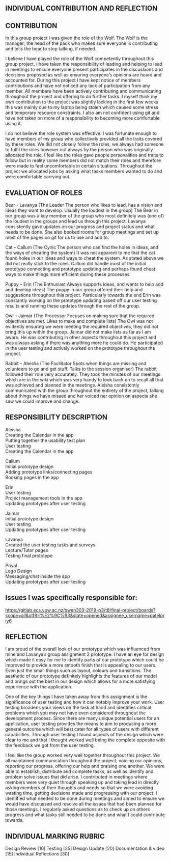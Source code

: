 ## INDIVIDUAL CONTRIBUTION AND REFLECTION


## CONTRIBUTION

In this group project I was given the role of the Wolf. The Wolf is the manager; the head of the pack who makes sure everyone is contributing and tells the bear to stop talking, if needed. 

I believe I have played the role of the Wolf competently throughout this group project. I have taken the responsibility of leading and helping to lead in meetings to ensure everyone present participates in the discussions and decisions proposed as well as ensuring everyone’s opinions are heard and accounted for. During this project I have kept notice of members contributions and have not noticed any lack of participation from any member. All members have been actively contributing and communicating throughout the project and offering to do further tasks. I myself think my own contribution to the project was slightly lacking in the first few weeks this was mainly due to my laptop being stolen which caused some stress and temporary resource constraints. I also am not confident using git and have not taken on more of a responsibility to becoming more comfortable using it.  

I do not believe the role system was effective. I was fortunate enough to have members of my group who collectively provided all the traits covered by these roles. We did not closely follow the roles, we always had someone to fulfil the roles however not always by the person who was originally allocated the role. I feel like the roles gave people personalities and traits to follow but in reality some members did not match their roles and therefore were made to feel uncomfortable in certain situations. Throughout the project we allocated jobs by asking what tasks members wanted to do and were comfortable carrying out. 


## EVALUATION OF ROLES

Bear - Lavanya (The Leader The person who likes to lead, has a vision and ideas they want to develop. Usually the loudest in the group)
The Bear in our group was a key member of the group who most definitely was (one of) the loudest in the groups and lead us through this project. Lavanya consistently gave updates on our progress and project status and what needs to be done. She also booked rooms for group meetings and set up most of the pages on git for us to use and add to.

Cat – Callum (The Cynic The person who can find the holes in ideas, and the ways of cheating the system)
It was not apparent to me that the cat found holes in our ideas and ways to cheat the system. As stated above we did not really stick to the roles. Callum did handle most of the initial prototype connecting and prototype updating and perhaps found cheat ways to make things more efficient during these processes.

Puppy – Erin (The Enthusiast Always supports ideas, and wants to help add and develop ideas)
The puppy in our group offered their help and suggestions throughout this project. Particularly towards the end Erin was constantly working on the prototype updating based off our user testing results and running these updates through the rest of the group. 

Owl – Jaimar (The Processor Focuses on making sure that the required objectives are met. Likes to make and complete lists)
The Owl was not evidently ensuring we were meeting the required objectives, they did not bring this up within the group. Jaimar did not make lists as far as I am aware. He was contributing in other aspects throughout this project and was always asking if there was anything more he could do. He participated in the user testing and actively worked on the prototype throughout the project.

Rabbit – Aleisha (The Facilitator Spots when things are missing and volunteers to go and get stuff. Talks to the session organiser)
The rabbit followed their role very accurately. They took the minutes of our meetings which are in the wiki which was very handy to look back on to recall all that was achieved and planned in the meetings. Aleisha consistently communicated with the group throughout the entirety of the project, talking about things we have missed and her voiced her opinion on aspects she saw we could improve and change. 

## RESPONSIBILITY DESCRIPTION 

Aleisha	<br>
Creating the Calendar in the app<br>
Putting together the usability test plan<br>
User testing<br>
Creating the Calendar in the app<br>

Callum	<br>
Initial prototype design<br>
Adding prototype links/connecting pages<br>
Booking pages in the app<br>

Erin	<br>
User testing<br>
Project management tools in the app<br>
Updating prototypes after user testing<br>
	
Jaimar	<br>
Initial prototype design<br>
User testing<br>
Updating prototypes after user testing<br>
	
Lavanya	<br>
Created the user testing tasks and surveys <br>
Lecture/Tutor pages<br>
Testing final prototype<br>

Priyal	<br>
Logo Design<br>
Messaging/chat inside the app<br>
Updating prototypes after user testing<br>
	

## Issues I was specifically responsible for: 
https://gitlab.ecs.vuw.ac.nz/swen303-2019-p3/t8/final-project/boards?scope=all&utf8=%E2%9C%93&state=opened&assignee_username=patelpriy6


## REFLECTION

I am proud of the overall look of our prototype which was influenced from mine and Lavanya’s group assignment 2 prototype. I have an eye for design which made it easy for me to identify parts of our prototype which could be improved to provide a more smooth finish that is appealing to our users. Even just the small things such as layout, colours and transitions. The aesthetic of our prototype definitely highlights the features of our model and brings out the best in our design which allows for a more satisfying experience with the application. 

One of the key things I have taken away from this assignment is the significance of user testing and how it can notably improve your work. User testing broadens your views on the task at hand and identifies critical problems which you may not have even considered throughout the development process. Since there are many unique potential users for an application, user testing provides the means to aim to producing a more general outcome which will best cater for all types of users with different capabilities. Through user testing I found aspects of the design which were clear to me and that I thought worked well being the complete opposite with the feedback we got from the user testing. 

I feel like the group worked very well together throughout this project. We all maintained communication throughout the project, voicing our opinions, reporting our progress, offering our help and praising one another. We were able to establish, distribute and complete tasks, as well as identify and problem solve issues that did arise. I contributed in meetings where members were very quiet through speaking up and taking lead in directly asking members of their thoughts and needs so that we were avoiding wasting time, getting decisions made and progressing with our project. I identified what needed to be done during meetings and aimed to ensure we would have discussed and resolve all the issues that had been planned for those meetings. I regularly asked questions as to check up on others progress and what tasks still needed to be done and what I could contribute towards. 


## INDIVIDUAL MARKING RUBRIC

Design Review \[10\]
Testing \[25\]
Design Update \[20\]
Documentation & video \[15\]
Individual Reflections \[30\]
